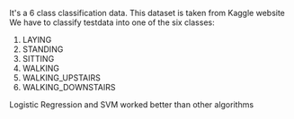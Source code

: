 It's a 6 class classification data. This dataset is taken from Kaggle website
We have to classify testdata into one of the six classes:
1. LAYING               
2. STANDING            
3. SITTING               
4. WALKING              
5. WALKING_UPSTAIRS      
6. WALKING_DOWNSTAIRS

Logistic Regression and SVM worked better than other algorithms
